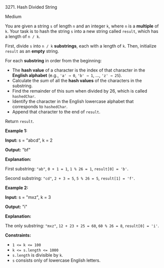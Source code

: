 3271\. Hash Divided String

Medium

You are given a string `s` of length `n` and an integer `k`, where `n` is a **multiple** of `k`. Your task is to hash the string `s` into a new string called `result`, which has a length of `n / k`.

First, divide `s` into `n / k` **substrings**, each with a length of `k`. Then, initialize `result` as an **empty** string.

For each **substring** in order from the beginning:

*   The **hash value** of a character is the index of that character in the **English alphabet** (e.g., `'a' → 0`, `'b' → 1`, ..., `'z' → 25`).
*   Calculate the _sum_ of all the **hash values** of the characters in the substring.
*   Find the remainder of this sum when divided by 26, which is called `hashedChar`.
*   Identify the character in the English lowercase alphabet that corresponds to `hashedChar`.
*   Append that character to the end of `result`.

Return `result`.

**Example 1:**

**Input:** s = "abcd", k = 2

**Output:** "bf"

**Explanation:**

First substring: `"ab"`, `0 + 1 = 1`, `1 % 26 = 1`, `result[0] = 'b'`.

Second substring: `"cd"`, `2 + 3 = 5`, `5 % 26 = 5`, `result[1] = 'f'`.

**Example 2:**

**Input:** s = "mxz", k = 3

**Output:** "i"

**Explanation:**

The only substring: `"mxz"`, `12 + 23 + 25 = 60`, `60 % 26 = 8`, `result[0] = 'i'`.

**Constraints:**

*   `1 <= k <= 100`
*   `k <= s.length <= 1000`
*   `s.length` is divisible by `k`.
*   `s` consists only of lowercase English letters.